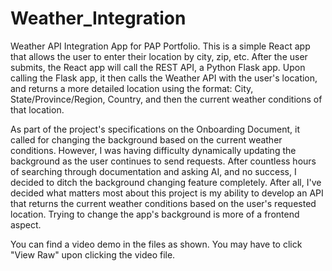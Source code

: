 # Weather_Integration

Weather API Integration App for PAP Portfolio. This is a simple React app that allows the user to enter their location by city, zip, etc. After the user submits, the React app will call the REST API, a Python Flask app. Upon calling the Flask app, it then calls the Weather API with the user's location, and returns a more detailed location using the format: City, State/Province/Region, Country, and then the current weather conditions of that location. 

As part of the project's specifications on the Onboarding Document, it called for changing the background based on the current weather conditions. However, I was having difficulty dynamically updating the background as the user continues to send requests. After countless hours of searching through documentation and asking AI, and no success, I decided to ditch the background changing feature completely. After all, I've decided what matters most about this project is my ability to develop an API that returns the current weather conditions based on the user's requested location. Trying to change the app's background is more of a frontend aspect. 

You can find a video demo in the files as shown.  You may have to click "View Raw" upon clicking the video file.
